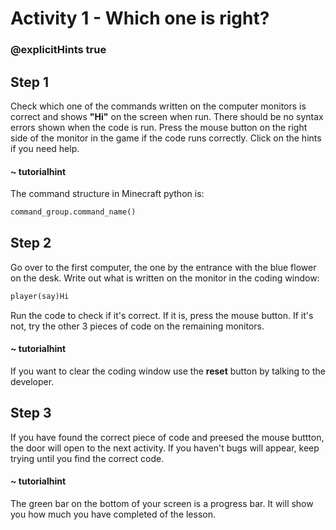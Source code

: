 # Activity 1 - Which one is right?

### @explicitHints true

## Step 1
Check which one of the commands written on the computer monitors is correct and shows **"Hi"** on the screen when run.
There should be no syntax errors shown when the code is run. Press the mouse button on the right side of the monitor in the game if the code runs correctly.
Click on the hints if you need help.

#### ~ tutorialhint 
The command structure in Minecraft python is:
```python
command_group.command_name()
```

## Step 2

Go over to the first computer, the one by the entrance with the blue flower on the desk. Write out what is written on the monitor in the coding window:

```python 
player(say)Hi 
```
Run the code to check if it's correct. If it is, press the mouse button. If it's not, try the other 3 pieces of code on the remaining monitors. 

#### ~ tutorialhint 
If you want to clear the coding window use the **reset** button by talking to the developer. 

## Step 3 
If you have found the correct piece of code and preesed the mouse buttton, the door will open to the next activity. If you haven't bugs will appear, keep trying until you find the correct code. 

#### ~ tutorialhint 
The green bar on the bottom of your screen is a progress bar. It will show you how much you have completed of the lesson. 
